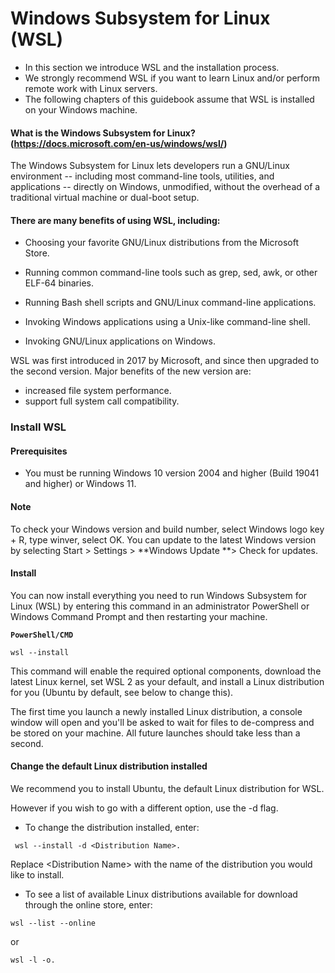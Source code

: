 # Windows Subsystem for Linux (WSL)

- In this section we introduce WSL and the installation process.
- We strongly recommend WSL if you want to learn Linux and/or perform remote work with Linux servers.
- The following chapters of this guidebook assume that WSL is installed on your Windows machine.


#### What is the Windows Subsystem for Linux? (https://docs.microsoft.com/en-us/windows/wsl/)

The Windows Subsystem for Linux lets developers run a GNU/Linux environment -- including most command-line tools, utilities, and applications -- directly on Windows, unmodified, without the overhead of a traditional virtual machine or dual-boot setup.


 #### There are many benefits of using WSL, including:

 - Choosing your favorite GNU/Linux distributions from the Microsoft Store.
 
 - Running common command-line tools such as grep, sed, awk, or other ELF-64 binaries.
 
 - Running Bash shell scripts and GNU/Linux command-line applications.
 
 - Invoking Windows applications using a Unix-like command-line shell.
 
 - Invoking GNU/Linux applications on Windows.

WSL was first introduced in 2017 by Microsoft, and since then upgraded to the second version. Major benefits of the new version are:
- increased file system performance.
- support full system call compatibility.

### Install WSL
#### Prerequisites
 - You must be running Windows 10 version 2004 and higher (Build 19041 and higher) or Windows 11.
#### Note

To check your Windows version and build number, select Windows logo key + R, type winver, select OK. You can update to the latest Windows version by selecting Start > Settings > **Windows Update **> Check for updates. 

#### Install
You can now install everything you need to run Windows Subsystem for Linux (WSL) by entering this command in an administrator PowerShell or Windows Command Prompt and then restarting your machine.

**`PowerShell/CMD`**

```
wsl --install
```
This command will enable the required optional components, download the latest Linux kernel, set WSL 2 as your default, and install a Linux distribution for you (Ubuntu by default, see below to change this).

The first time you launch a newly installed Linux distribution, a console window will open and you'll be asked to wait for files to de-compress and be stored on your machine. All future launches should take less than a second.

#### Change the default Linux distribution installed
We recommend you to install Ubuntu, the default Linux distribution for WSL.

However if you wish to go with a different option, use the -d flag.

 - To change the distribution installed, enter: 
```
 wsl --install -d <Distribution Name>. 
```
 Replace \<Distribution Name> with the name of the distribution you would like to install.

 - To see a list of available Linux distributions available for download through the online store, enter: 
```
wsl --list --online 

```
or 

```
wsl -l -o.
```

